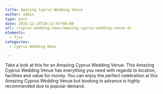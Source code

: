 ```yaml
---
title: Amazing Cyprus Wedding Venue
author: admin
type: post
date: 2015-11-24T10:13:07+00:00
url: /cyprus-wedding-news/amazing-cyprus-wedding-venue-4/
elements:
  - Tjs=
categories:
  - Cyprus Wedding News

---
```

Take a look at this for an Amazing Cyprus Wedding Venue. This Amazing Cyprus Wedding Venue has everything you need with regards to location, facilities and value for money. You can enjoy the perfect celebration at this Amazing Cyprus Wedding Venue but booking in advance is highly recommended due to popular demand.